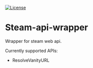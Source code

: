 [![License](https://img.shields.io/github/license/KnoxZZ/rsteam)](https://github.com/KnoxZZ/rsteam/blob/master/LICENSE)
# Steam-api-wrapper

Wrapper for steam web api.

Currently supported APIs:
- ResolveVanityURL